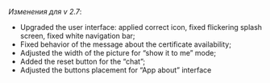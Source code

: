 _Изменения для v 2.7_:
- Upgraded the user interface: applied correct icon, fixed flickering splash screen, fixed white navigation bar;
- Fixed behavior of the message about the certificate availability;
- Adjusted the width of the picture for “show it to me” mode;
- Added the reset button for the “chat”;
- Adjusted the buttons placement for “App about” interface
